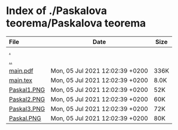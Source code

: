 # Index of ./Paskalova teorema/Paskalova teorema

File | Date | Size
:--- | --- | ---
[.](.) | |
[..](..) | |
[main.pdf](main.pdf) | Mon, 05 Jul 2021 12:02:39 +0200 | 336K
[main.tex](main.tex) | Mon, 05 Jul 2021 12:02:39 +0200 | 8.0K
[Paskal1.PNG](Paskal1.PNG) | Mon, 05 Jul 2021 12:02:39 +0200 | 52K
[Paskal2.PNG](Paskal2.PNG) | Mon, 05 Jul 2021 12:02:39 +0200 | 60K
[Paskal3.PNG](Paskal3.PNG) | Mon, 05 Jul 2021 12:02:39 +0200 | 72K
[Paskal.PNG](Paskal.PNG) | Mon, 05 Jul 2021 12:02:39 +0200 | 80K
